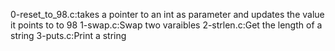 0-reset_to_98.c:takes a pointer to an int as parameter and updates the value it points to to 98
1-swap.c:Swap two varaibles
2-strlen.c:Get the length of a string
3-puts.c:Print a string
